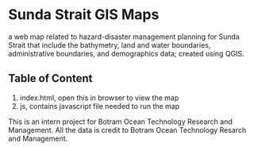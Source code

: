 # Sunda Strait GIS Maps
a web map related to hazard-disaster management planning for Sunda Strait that include the bathymetry, land and water boundaries, administrative boundaries, and demographics data; created using QGIS.
## Table of Content
1. index.html, open this in browser to view the map
2. js, contains javascript file needed to run the map

This is an intern project for Botram Ocean Technology Research and Management.
All the data is credit to Botram Ocean Technology Resarch and Management.
